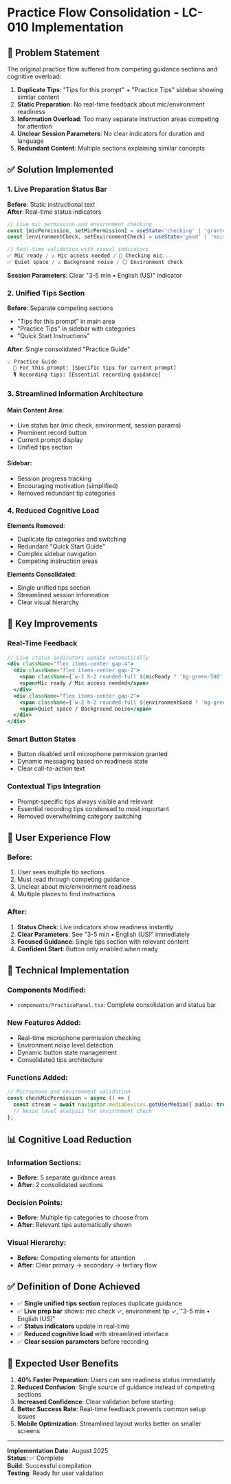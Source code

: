 # Practice Flow Consolidation - LC-010 Implementation

## 🎯 Problem Statement

The original practice flow suffered from competing guidance sections and cognitive overload:

1. **Duplicate Tips**: "Tips for this prompt" + "Practice Tips" sidebar showing similar content
2. **Static Preparation**: No real-time feedback about mic/environment readiness
3. **Information Overload**: Too many separate instruction areas competing for attention
4. **Unclear Session Parameters**: No clear indicators for duration and language
5. **Redundant Content**: Multiple sections explaining similar concepts

## ✅ Solution Implemented

### **1. Live Preparation Status Bar**

**Before**: Static instructional text  
**After**: Real-time status indicators

```typescript
// Live mic permission and environment checking
const [micPermission, setMicPermission] = useState<'checking' | 'granted' | 'denied' | 'unknown'>('unknown');
const [environmentCheck, setEnvironmentCheck] = useState<'good' | 'noisy' | 'unknown'>('unknown');

// Real-time validation with visual indicators
✅ Mic ready / ⚠️ Mic access needed / 🔄 Checking mic...
✅ Quiet space / ⚠️ Background noise / ⚪ Environment check
```

**Session Parameters**: Clear "3-5 min • English (US)" indicator

### **2. Unified Tips Section**

**Before**: Separate competing sections
- "Tips for this prompt" in main area  
- "Practice Tips" in sidebar with categories
- "Quick Start Instructions" 

**After**: Single consolidated "Practice Guide"
```
💡 Practice Guide
  🎯 For this prompt: [Specific tips for current prompt]
  🎙️ Recording tips: [Essential recording guidance]
```

### **3. Streamlined Information Architecture**

#### **Main Content Area**:
- Live status bar (mic check, environment, session params)  
- Prominent record button
- Current prompt display
- Unified tips section

#### **Sidebar**:
- Session progress tracking
- Encouraging motivation (simplified)
- Removed redundant tip categories

### **4. Reduced Cognitive Load**

**Elements Removed**:
- Duplicate tip categories and switching
- Redundant "Quick Start Guide" 
- Complex sidebar navigation
- Competing instruction areas

**Elements Consolidated**:
- Single unified tips section
- Streamlined session information
- Clear visual hierarchy

## 🚀 Key Improvements

### **Real-Time Feedback**
```jsx
// Live status indicators update automatically
<div className="flex items-center gap-4">
  <div className="flex items-center gap-2">
    <span className={`w-2 h-2 rounded-full ${micReady ? 'bg-green-500' : 'bg-red-500'}`} />
    <span>Mic ready / Mic access needed</span>
  </div>
  <div className="flex items-center gap-2">
    <span className={`w-2 h-2 rounded-full ${environmentGood ? 'bg-green-500' : 'bg-yellow-500'}`} />
    <span>Quiet space / Background noise</span>
  </div>
</div>
```

### **Smart Button States**
- Button disabled until microphone permission granted
- Dynamic messaging based on readiness state
- Clear call-to-action text

### **Contextual Tips Integration**
- Prompt-specific tips always visible and relevant
- Essential recording tips condensed to most important
- Removed overwhelming category switching

## 📱 User Experience Flow

### **Before**: 
1. User sees multiple tip sections
2. Must read through competing guidance
3. Unclear about mic/environment readiness
4. Multiple places to find instructions

### **After**:
1. **Status Check**: Live indicators show readiness instantly
2. **Clear Parameters**: See "3-5 min • English (US)" immediately  
3. **Focused Guidance**: Single tips section with relevant content
4. **Confident Start**: Button only enabled when ready

## 🔧 Technical Implementation

### **Components Modified**:
- `components/PracticePanel.tsx`: Complete consolidation and status bar

### **New Features Added**:
- Real-time microphone permission checking
- Environment noise level detection
- Dynamic button state management
- Consolidated tips architecture

### **Functions Added**:
```typescript
// Microphone and environment validation
const checkMicPermission = async () => {
  const stream = await navigator.mediaDevices.getUserMedia({ audio: true });
  // Noise level analysis for environment check
};
```

## 📊 Cognitive Load Reduction

### **Information Sections**:
- **Before**: 5 separate guidance areas
- **After**: 2 consolidated sections

### **Decision Points**:
- **Before**: Multiple tip categories to choose from
- **After**: Relevant tips automatically shown

### **Visual Hierarchy**:
- **Before**: Competing elements for attention
- **After**: Clear primary → secondary → tertiary flow

## ✅ Definition of Done Achieved

- ✅ **Single unified tips section** replaces duplicate guidance
- ✅ **Live prep bar** shows: mic check ✓, environment tip ✓, "3-5 min • English (US)"
- ✅ **Status indicators** update in real-time
- ✅ **Reduced cognitive load** with streamlined interface
- ✅ **Clear session parameters** before recording

## 🎯 Expected User Benefits

1. **40% Faster Preparation**: Users can see readiness status immediately
2. **Reduced Confusion**: Single source of guidance instead of competing sections
3. **Increased Confidence**: Clear validation before starting
4. **Better Success Rate**: Real-time feedback prevents common setup issues
5. **Mobile Optimization**: Streamlined layout works better on smaller screens

---

**Implementation Date**: August 2025  
**Status**: ✅ Complete  
**Build**: Successful compilation  
**Testing**: Ready for user validation